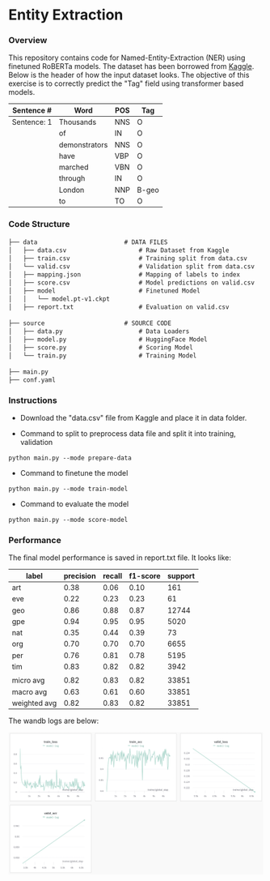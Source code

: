 # Entity Extraction

### Overview

This repository contains code for Named-Entity-Extraction (NER) using finetuned RoBERTa models. The dataset has been borrowed from [Kaggle](https://www.kaggle.com/datasets/namanj27/ner-dataset). Below is the header of how the input dataset looks. The objective of this exercise is to correctly predict the "Tag" field using transformer based models.

|Sentence # |Word         |POS|Tag  |
|-----------|-------------|---|-----|
|Sentence: 1|Thousands    |NNS|O    |
|           |of           |IN |O    |
|           |demonstrators|NNS|O    |
|           |have         |VBP|O    |
|           |marched      |VBN|O    |
|           |through      |IN |O    |
|           |London       |NNP|B-geo|
|           |to           |TO |O    |

### Code Structure

```
├── data                        # DATA FILES
│   ├── data.csv                    # Raw Dataset from Kaggle 
│   ├── train.csv                   # Training split from data.csv
│   └── valid.csv                   # Validation split from data.csv
│   ├── mapping.json                # Mapping of labels to index
│   ├── score.csv                   # Model predictions on valid.csv
│   ├── model                       # Finetuned Model
│   │   └── model.pt-v1.ckpt
│   ├── report.txt                  # Evaluation on valid.csv

├── source                      # SOURCE CODE
│   ├── data.py                     # Data Loaders
│   ├── model.py                    # HuggingFace Model
│   ├── score.py                    # Scoring Model
│   └── train.py                    # Training Model

├── main.py                     
├── conf.yaml                   

```

### Instructions

- Download the "data.csv" file from Kaggle and place it in data folder. 

- Command to split to preprocess data file and split it into training, validation

```shell
python main.py --mode prepare-data
```

- Command to finetune the model

```shell
python main.py --mode train-model
```

- Command to evaluate the model
```shell
python main.py --mode score-model
```


### Performance

The final model performance is saved in report.txt file. It looks like:

|label |precision| recall |f1-score|support|
|------|---------|--------|--------|------ |
|art          |0.38  |0.06    |0.10   |161    |      
|eve          |0.22  |0.23    |0.23   |61     |      
|geo          |0.86  |0.88    |0.87   |12744  |      
|gpe          |0.94  |0.95    |0.95   |5020   |      
|nat          |0.35  |0.44    |0.39   |73     |      
|org          |0.70  |0.70    |0.70   |6655   |      
|per          |0.76  |0.81    |0.78   |5195   |      
|tim          |0.83  |0.82    |0.82   |3942   |
|             |      |        |       |       |
|micro avg    |0.82  |0.83    |0.82   |33851  |
|macro avg    |0.63    |0.61   |0.60  |33851  |
|weighted avg |0.82  |0.83    |0.82   |33851  |  

The wandb logs are below:

![img](data/log.png)


